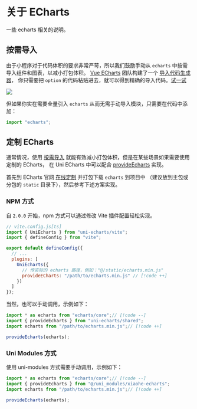 # 关于 ECharts

一些 echarts 相关的说明。

## 按需导入

由于小程序对于代码体积的要求非常严苛，所以我们鼓励手动从 `echarts` 中按需导入组件和图表，以减小打包体积。
[Vue ECharts](https://github.com/ecomfe/vue-echarts) 团队构建了一个 [导入代码生成器](https://vue-echarts.dev/#codegen)，
你只需要把 `option` 的代码粘贴进去，就可以得到精确的导入代码。[试一试](https://vue-echarts.dev/#codegen)

![](https://github.com/ecomfe/vue-echarts/assets/1726061/f9c38a06-3422-4f0e-ab8c-f242d9aea9aa)

但如果你实在需要全量引入 `echarts` 从而无需手动导入模块，只需要在代码中添加：

```js
import "echarts";
```

## 定制 ECharts

通常情况，使用 [按需导入](#按需导入) 就能有效减小打包体积，但是在某些场景如果需要使用定制的 ECharts，
在 Uni ECharts 中可以配合 [provideEcharts](../apis/function#provideecharts) 实现。

首先到 ECharts 官网 [在线定制](https://echarts.apache.org/zh/builder.html) 并打包下载 `echarts` 到项目中
（建议放到主包或分包的 `static` 目录下），然后参考下述方案实现。

### NPM 方式

自 `2.0.0` 开始，npm 方式可以通过修改 Vite 插件配置轻松实现。

```js
// vite.config.js[ts]
import { UniEcharts } from "uni-echarts/vite";
import { defineConfig } from "vite";

export default defineConfig({
  // ...
  plugins: [
    UniEcharts({
      // 传实际的 echarts 路径，例如："@/static/echarts.min.js"
      provideECharts: "/path/to/echarts.min.js" // [!code ++]
    })
  ]
});
```

当然，也可以手动调用，示例如下：

```js
import * as echarts from "echarts/core";// [!code --]
import { provideEcharts } from "uni-echarts/shared";
import echarts from "/path/to/echarts.min.js";// [!code ++]

provideEcharts(echarts);
```

### Uni Modules 方式

使用 uni-modules 方式需要手动调用，示例如下：

```js
import * as echarts from "echarts/core";// [!code --]
import { provideEcharts } from "@/uni_modules/xiaohe-echarts";
import echarts from "/path/to/echarts.min.js";// [!code ++]

provideEcharts(echarts);
```
